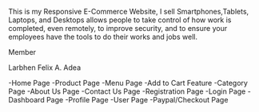 This is my Responsive E-Commerce Website, I sell Smartphones,Tablets, Laptops, and Desktops allows people to take control of how work is completed, even remotely, to improve security, and to ensure your employees have the tools to do their works and jobs well.

Member

Larbhen Felix A. Adea

  -Home Page
  -Product Page 
	-Menu Page
  -Add to Cart Feature
	-Category Page
  -About Us Page
  -Contact Us Page
  -Registration Page
  -Login Page
	-Dashboard Page
	-Profile Page
	-User Page
	-Paypal/Checkout Page
	
